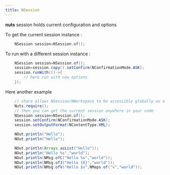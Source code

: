 ```yaml
---
title: NSession
---
```



**nuts** session holds current configuration and options

To get the current session instance :
```java
    NSession session=NSession.of();
```


To run with a different session instance :
```java
    NSession session=NSession.of();
    session=session.copy().setConfirm(NConfirmationMode.ASK);
    session.runWith(()->{
        // here run with new options
    });
```

Here another example
```java
    // share allows NSession/NWorkspace to be accessible globally as a singleton
    Nuts.require();
    // then you can get the current session anywhere in your code
    NSession session=NSession.of();
    session.setConfirm(NConfirmationMode.ASK);
    session.setOutputFormat(NContentType.XML);

    NOut.println("Hello");
    NOut.println("Hello");

    NOut.println(Arrays.asList("Hello"));
    NOut.println("Hello %s","world");
    NOut.println(NMsg.ofC("Hello %s","world"));
    NOut.println(NMsg.ofJ("Hello {0}","world"));
    NOut.println(NMsg.ofV("Hello $v",NMaps.of("v","world"));
```
